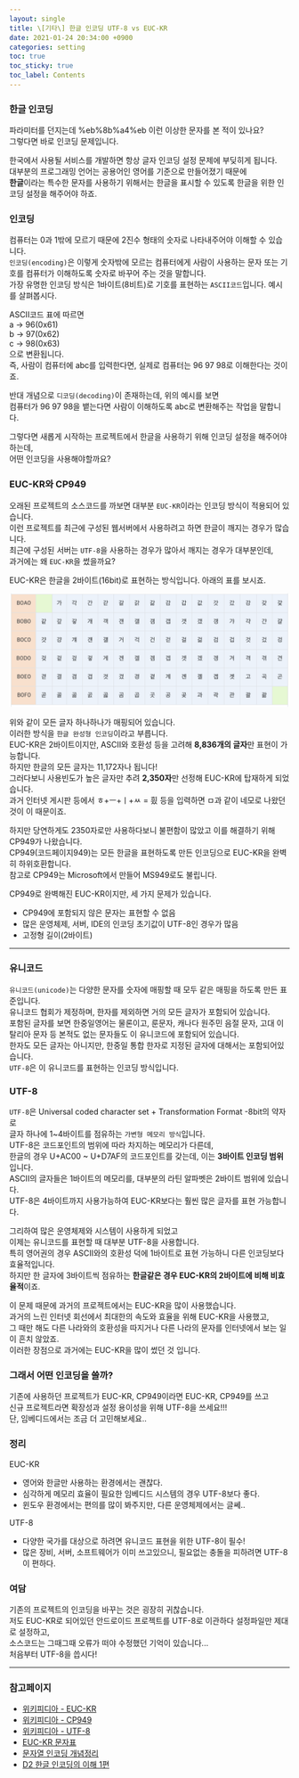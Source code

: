 ```yaml
---
layout: single
title: \[기타\] 한글 인코딩 UTF-8 vs EUC-KR
date: 2021-01-24 20:34:00 +0900
categories: setting
toc: true
toc_sticky: true
toc_label: Contents
---
```


### 한글 인코딩

파라미터를 던지는데 %eb%8b%a4%eb 이런 이상한 문자를 본 적이 있나요?<br/>
그렇다면 바로 인코딩 문제입니다.

한국에서 사용될 서비스를 개발하면 항상 글자 인코딩 설정 문제에 부딪히게 됩니다.<br/>
대부분의 프로그래밍 언어는 공용어인 영어를 기준으로 만들어졌기 때문에<br/> **한글**이라는 특수한 문자를 사용하기 위해서는 한글을 표시할 수 있도록 한글을 위한 인코딩 설정을 해주어야 하죠.

### 인코딩

컴퓨터는 0과 1밖에 모르기 때문에 2진수 형태의 숫자로 나타내주어야 이해할 수 있습니다.<br/>
`인코딩(encoding)`은 이렇게 숫자밖에 모르는 컴퓨터에게 사람이 사용하는 문자 또는 기호를 컴퓨터가 이해하도록 숫자로 바꾸어 주는 것을 말합니다.<br/>
가장 유명한 인코딩 방식은 1바이트(8비트)로 기호를 표현하는 `ASCII코드`입니다. 예시를 살펴봅시다.

ASCII코드 표에 따르면<br/>
a → 96(0x61)<br/>
b → 97(0x62)<br/>
c → 98(0x63)<br/>
으로 변환됩니다.<br/>
즉, 사람이 컴퓨터에 abc를 입력한다면, 실제로 컴퓨터는 96 97 98로 이해한다는 것이죠.

반대 개념으로 `디코딩(decoding)`이 존재하는데, 위의 예시를 보면<br/>
컴퓨터가 96 97 98을 뱉는다면 사람이 이해하도록 abc로 변환해주는 작업을 말합니다.

그렇다면 새롭게 시작하는 프로젝트에서 한글을 사용하기 위해 인코딩 설정을 해주어야 하는데,<br/>
어떤 인코딩을 사용해야할까요?

### EUC-KR와 CP949

오래된 프로젝트의 소스코드를 까보면 대부분 `EUC-KR`이라는 인코딩 방식이 적용되어 있습니다.<br/>
이런 프로젝트를 최근에 구성된 웹서버에서 사용하려고 하면 한글이 깨지는 경우가 많습니다.<br/>
최근에 구성된 서버는 `UTF-8`을 사용하는 경우가 많아서 깨지는 경우가 대부분인데, <br/>과거에는 왜 `EUC-KR`을 썼을까요?

EUC-KR은 한글을 2바이트(16bit)로 표현하는 방식입니다. 아래의 표를 보시죠.

![EUC-KR표](/assets/images/2021-01-24/euc-kr.png)

위와 같이 모든 글자 하나하나가 매핑되어 있습니다.<br/>
이러한 방식을 `한글 완성형 인코딩`이라고 부릅니다.<br/>
EUC-KR은 2바이트이지만, ASCII와 호환성 등을 고려해 **8,836개의 글자**만 표현이 가능합니다.<br/>
하지만 한글의 모든 글자는 11,172자나 됩니다!<br/>
그러다보니 사용빈도가 높은 글자만 추려 **2,350자**만 선정해 EUC-KR에 탑재하게 되었습니다.<br/>
과거 인터넷 게시판 등에서 ㅎ+ㅡ+ㅣ+ㅆ = 힀 등을 입력하면 ㅁ과 같이 네모로 나왔던 것이 이 때문이죠.

하지만 당연하게도 2350자로만 사용하다보니 불편함이 많았고 이를 해결하기 위해 CP949가 나왔습니다.<br/>
CP949(코드페이지949)는 모든 한글을 표현하도록 만든 인코딩으로 EUC-KR을 완벽히 하위호환합니다.<br/>
참고로 CP949는 Microsoft에서 만들어 MS949로도 불립니다.

CP949로 완벽해진 EUC-KR이지만, 세 가지 문제가 있습니다.

-   CP949에 포함되지 않은 문자는 표현할 수 없음
-   많은 운영체제, 서버, IDE의 인코딩 초기값이 UTF-8인 경우가 많음
-   고정형 길이(2바이트)

---

### 유니코드

`유니코드(unicode)`는 다양한 문자를 숫자에 매핑할 때 모두 같은 매핑을 하도록 만든 표준입니다.<br/>
유니코드 협회가 제정하며, 한자를 제외하면 거의 모든 글자가 포함되어 있습니다.<br/>
포함된 글자를 보면 한중일영어는 물론이고, 룬문자, 캐나다 원주민 음절 문자, 고대 이탈리아 문자 등 본적도 없는 문자들도 이 유니코드에 포함되어 있습니다.<br/>
한자도 모든 글자는 아니지만, 한중일 통합 한자로 지정된 글자에 대해서는 포함되어있습니다.<br/>
`UTF-8`은 이 유니코드를 표현하는 인코딩 방식입니다.

### UTF-8

`UTF-8`은 Universal coded character set + Transformation Format -8bit의 약자로<br/>
글자 하나에 1~4바이트를 점유하는 `가변형 메모리 방식`입니다.<br/>
UTF-8은 코드포인트의 범위에 따라 차지하는 메모리가 다른데,<br/>
한글의 경우 U+AC00 ~ U+D7AF의 코드포인트를 갖는데, 이는 **3바이트 인코딩 범위**입니다.<br/>
ASCII의 글자들은 1바이트의 메모리를, 대부분의 라틴 알파벳은 2바이트 범위에 있습니다.<br/>
UTF-8은 4바이트까지 사용가능하여 EUC-KR보다는 훨씬 많은 글자를 표현 가능합니다.

그리하여 많은 운영체제와 시스템이 사용하게 되었고<br/>
이제는 유니코드를 표현할 때 대부분 UTF-8을 사용합니다.<br/>
특히 영어권의 경우 ASCII와의 호환성 덕에 1바이트로 표현 가능하니 다른 인코딩보다 효율적입니다.<br/>
하지만 한 글자에 3바이트씩 점유하는 **한글같은 경우 EUC-KR의 2바이트에 비해 비효율적**이죠.

이 문제 때문에 과거의 프로젝트에서는 EUC-KR을 많이 사용했습니다.<br/>
과거의 느린 인터넷 회선에서 최대한의 속도와 효율을 위해 EUC-KR을 사용했고,<br/>
그 때만 해도 다른 나라와의 호환성을 따지거나 다른 나라의 문자를 인터넷에서 보는 일이 흔치 않았죠.<br/>
이러한 장점으로 과거에는 EUC-KR을 많이 썼던 것 입니다.

### 그래서 어떤 인코딩을 쓸까?

기존에 사용하던 프로젝트가 EUC-KR, CP949이라면 EUC-KR, CP949를 쓰고<br/>
신규 프로젝트라면 확장성과 설정 용이성을 위해 UTF-8을 쓰세요!!!<br/>
단, 임베디드에서는 조금 더 고민해보세요..

### 정리

EUC-KR

-   영어와 한글만 사용하는 환경에서는 괜찮다.
-   심각하게 메모리 효율이 필요한 임베디드 시스템의 경우 UTF-8보다 좋다.
-   윈도우 환경에서는 편의를 많이 봐주지만, 다른 운영체제에서는 글쎄..

UTF-8

-   다양한 국가를 대상으로 하려면 유니코드 표현을 위한 UTF-8이 필수!
-   많은 장비, 서버, 소프트웨어가 이미 쓰고있으니, 필요없는 충돌을 피하려면 UTF-8이 편하다.

### 여담

기존의 프로젝트의 인코딩을 바꾸는 것은 굉장히 귀찮습니다.<br/>
저도 EUC-KR로 되어있던 안드로이드 프로젝트를 UTF-8로 이관하다 설정파일만 제대로 설정하고,<br/>
소스코드는 그때그때 오류가 떠야 수정했던 기억이 있습니다...<br/>
처음부터 UTF-8을 씁시다!

---

### 참고페이지

-   [위키피디아 - EUC-KR](https://ko.wikipedia.org/wiki/EUC-KR)
-   [위키피디아 - CP949](https://ko.wikipedia.org/wiki/%EC%BD%94%EB%93%9C_%ED%8E%98%EC%9D%B4%EC%A7%80_949)
-   [위키피디아 - UTF-8](https://ko.wikipedia.org/wiki/UTF-8)
-   [EUC-KR 문자표](https://uic.win/ko/charset/show/euc-kr/)
-   [문자열 인코딩 개념정리](https://onlywis.tistory.com/2)
-   [D2 한글 인코딩의 이해 1편](https://d2.naver.com/helloworld/19187)
